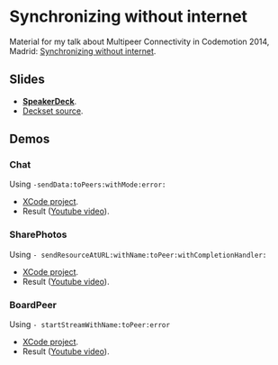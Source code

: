 # Synchronizing without internet

Material for my talk about Multipeer Connectivity in Codemotion 2014, Madrid: [Synchronizing without internet](http://2014.codemotion.es/es/agenda.html?recommended=#day1/sincronizando-sin-internet).


## Slides
- [**SpeakerDeck**](https://speakerdeck.com/patoroco/synchronizing-without-internet-multipeer-connectivity-ios).
- [Deckset source](slides/codemotion2014-deckset.md).

## Demos

### Chat
Using `-sendData:toPeers:withMode:error:`

- [XCode project](Chat).
- Result ([Youtube video](http://youtu.be/1mAHky68hQM)).

### SharePhotos
Using `-
sendResourceAtURL:withName:toPeer:withCompletionHandler:`

- [XCode project](SharePhotos).
- Result ([Youtube video](http://youtu.be/qwP7ms9vHe8)).


### BoardPeer
Using `-
startStreamWithName:toPeer:error`

- [XCode project](BoardPeer).
- Result ([Youtube video](http://youtu.be/UA1XmSbNnBk)).


